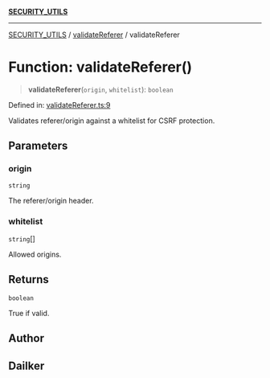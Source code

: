 [**SECURITY_UTILS**](../../README.md)

***

[SECURITY_UTILS](../../README.md) / [validateReferer](../README.md) / validateReferer

# Function: validateReferer()

> **validateReferer**(`origin`, `whitelist`): `boolean`

Defined in: [validateReferer.ts:9](https://github.com/dailker/everyutil-js/blob/b3e269da55b7d96c15eb37e98c5c4f6b94f05f6f/src/security/validateReferer.ts#L9)

Validates referer/origin against a whitelist for CSRF protection.

## Parameters

### origin

`string`

The referer/origin header.

### whitelist

`string`[]

Allowed origins.

## Returns

`boolean`

True if valid.

## Author

## Dailker
